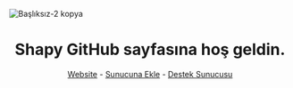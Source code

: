 ![Başlıksız-2 kopya](https://user-images.githubusercontent.com/63150613/224510153-e573371f-0735-4eab-a513-057e217d78cf.png)

<div align="center">
  <h1>Shapy GitHub sayfasına hoş geldin.</h1>
  <a href="https://shapy.com.tr/">Website</a> - <a href="https://shapy.com.tr/invite">Sunucuna Ekle</a> - <a href="https://shapy.com.tr/destek">Destek Sunucusu</a>
</div>
